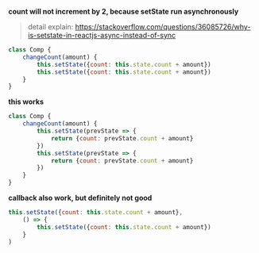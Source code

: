 **count will not increment by 2, because setState run asynchronously**
> detail explain: https://stackoverflow.com/questions/36085726/why-is-setstate-in-reactjs-async-instead-of-sync

```js
class Comp {
    changeCount(amount) {
        this.setState({count: this.state.count + amount})
        this.setState({count: this.state.count + amount})
    }
}
```

**this works**

```js
class Comp {
    changeCount(amount) {
        this.setState(prevState => {
            return {count: prevState.count + amount}
        })
        this.setState(prevState => {
            return {count: prevState.count + amount}
        })
    }
}
```

**callback also work, but definitely not good**

```js
this.setState({count: this.state.count + amount},
    () => {
        this.setState({count: this.state.count + amount})
    }
)
```